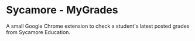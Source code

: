 Sycamore - MyGrades
=================
A small Google Chrome extension to check a student's latest posted grades from Sycamore Education.
